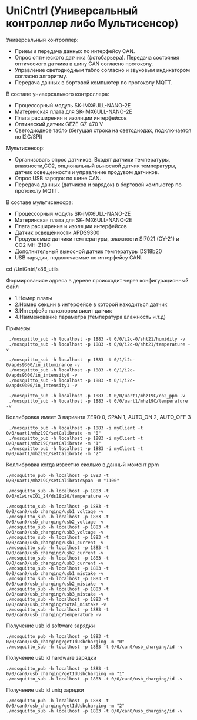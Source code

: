 # UniCntrl (Универсальный контроллер либо Мультисенсор)
Универсальный контроллер:
- Прием и передача данных по интерфейсу CAN.
- Опрос оптического датчика (фотобарьера). Передача состояния оптического датчика в шину CAN согласно протоколу.
- Управление светодиодным табло согласно и звуковым индикатором согласно алгоритму.
- Передача данных в бортовой компьютер по протоколу MQTT.

В составе универсального контроллера:
- Процессорный модуль SK-iMX6ULL-NANO-2E
- Материнская плата для SK-iMX6ULL-NANO-2E
- Плата расширения и изоляции интерфейсов
- Оптический датчик GEZE GZ 470 V
- Светодиодное табло (бегущая строка на светодиодах, подключается по I2C/SPI)

Мультисенсор:
- Организовать опрос датчиков. Входят датчики температуры, влажности,CO2, опциональный выносной датчик температуры, датчик освещенности и управление продувом датчиков.
- Опрос USB зарядок по шине CAN.
- Передача данных (датчиков и зарядок) в бортовой компьютер по протоколу MQTT.

В составе мультисеносра:
- Процессорный модуль SK-iMX6ULL-NANO-2E
- Материнская плата для SK-iMX6ULL-NANO-2E
- Плата расширения и изоляции интерфейсов
- Датчик освещённости APDS9300
- Продуваемые датчики температуры, влажности SI7021 (GY-21) и CO2 MH-Z19C
- Дополнительный выносной датчик температуры DS18b20
- USB зарядки, подключаемые по интерфейсу CAN.

cd /UniCntrl/x86_utils

Формированияе адреса в дереве происходит через конфигурационный файл
- 1.Номер платы 
- 2.Номер секции в интерфейсе в которой находиться датчик
- 3.Интерфейс на котором висит датчик
- 4.Наименование параметра (температура влажность и.т.д)

Примеры:

     ./mosquitto_sub -h localhost -p 1883 -t 0/0/i2c-0/sht21/humidity -v
     ./mosquitto_sub -h localhost -p 1883 -t 0/0/i2c-0/sht21/temperature -v

     ./mosquitto_sub -h localhost -p 1883 -t 0/1/i2c-0/apds9300/in_illuminance -v
     ./mosquitto_sub -h localhost -p 1883 -t 0/1/i2c-0/apds9300/in_intensity0 -v
     ./mosquitto_sub -h localhost -p 1883 -t 0/1/i2c-0/apds9300/in_intensity1 -v

     ./mosquitto_sub -h localhost -p 1883 -t 0/0/uart1/mhz19C/co2_ppm -v
     ./mosquitto_sub -h localhost -p 1883 -t 0/0/uart1/mhz19C/temperature -v

  Коллибровка имеет 3 варианта ZERO 0, SPAN 1, AUTO_ON 2, AUTO_OFF 3

     ./mosquitto_pub -h localhost -p 1883 -i myClient -t 0/0/uart1/mhz19C/setCalibrate -m "0"
     ./mosquitto_pub -h localhost -p 1883 -i myClient -t 0/0/uart1/mhz19C/setCalibrate -m "1"
     ./mosquitto_pub -h localhost -p 1883 -i myClient -t 0/0/uart1/mhz19C/setCalibrate -m "2"

  Коллибровка когда известно сколько в данный  момент ppm 

    ./mosquitto_pub -h localhost -p 1883 -t 0/0/uart1/mhz19C/setCalibrateSpan -m "1100" 

    ./mosquitto_sub -h localhost -p 1883 -t 0/0/o1wireIO1_24/ds18b20/temperature -v

    ./mosquitto_sub -h localhost -p 1883 -t 0/0/can0/usb_charging/usb1_voltage -v
    ./mosquitto_sub -h localhost -p 1883 -t 0/0/can0/usb_charging/usb2_voltage -v
    ./mosquitto_sub -h localhost -p 1883 -t 0/0/can0/usb_charging/usb3_voltage -v
    ./mosquitto_sub -h localhost -p 1883 -t 0/0/can0/usb_charging/usb1_current -v
    ./mosquitto_sub -h localhost -p 1883 -t 0/0/can0/usb_charging/usb2_current -v
    ./mosquitto_sub -h localhost -p 1883 -t 0/0/can0/usb_charging/usb3_current -v
    ./mosquitto_sub -h localhost -p 1883 -t 0/0/can0/usb_charging/usb1_mistake -v
    ./mosquitto_sub -h localhost -p 1883 -t 0/0/can0/usb_charging/usb2_mistake -v
    ./mosquitto_sub -h localhost -p 1883 -t 0/0/can0/usb_charging/usb3_mistake -v
    ./mosquitto_sub -h localhost -p 1883 -t 0/0/can0/usb_charging/total_mistake -v
    ./mosquitto_sub -h localhost -p 1883 -t 0/0/can0/usb_charging/temperature -v

Получение usb id software зарядки

    ./mosquitto_pub -h localhost -p 1883 -t 0/0/can0/usb_charging/getIdUsbcharging -m "0"
    ./mosquitto_sub -h localhost -p 1883 -t 0/0/can0/usb_charging/id -v

Получение usb id hardware зарядки

    ./mosquitto_pub -h localhost -p 1883 -t 0/0/can0/usb_charging/getIdUsbcharging -m "1"
    ./mosquitto_sub -h localhost -p 1883 -t 0/0/can0/usb_charging/id -v
Получение usb id uniq зарядки

    ./mosquitto_pub -h localhost -p 1883 -t 0/0/can0/usb_charging/getIdUsbcharging -m "2"
    ./mosquitto_sub -h localhost -p 1883 -t 0/0/can0/usb_charging/id -v

